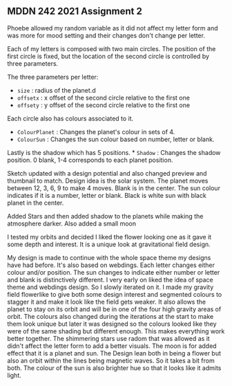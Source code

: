 ## MDDN 242 2021 Assignment 2

Phoebe allowed my random variable as it did not affect my letter form and was more for mood setting and their changes don't change per letter.

Each of my letters is composed with two main circles. The  position of the first circle is fixed, but the location of the second circle is controlled by three parameters.

The three parameters per letter:
  * `size` : radius of the planet.d
  * `offsetx` : x offset of the second circle relative to the first one
  * `offsety` : y offset of the second circle relative to the first one

Each circle also has colours associated to it.
  * `ColourPlanet` : Changes the planet's colour in sets of 4.
  * `ColourSun` : Changes the sun colour based on number, letter or blank.

Lastly is the shadow which has 5 positions.
	* `Shadow` : Changes the shadow position. 0 blank, 1-4 corresponds to each planet position.

Sketch updated with a design potential and also changed preview and thumbnail to match. Design idea is the solar system. The planet moves between 12, 3, 6, 9 to make 4 moves. Blank is in the center.
The sun colour indicates if it is a number, letter or blank. Black is white sun with black planet in the center.

Added Stars and then added shadow to the planets while making the atmosphere darker. Also added a small moon

I tested my orbits and decided I liked the flower looking one as it gave it some depth and interest. It is a unique look at gravitational field design. 

My design is made to continue with the whole space theme my designs have had before. It's also based on webdings. Each letter changes either colour and/or position. The sun changes to indicate either number or letter and blank is distinctively different. I very early on liked the idea of space theme and webdings design. So I slowly iterated on it. I made my gravity field flowerlike to give both some design interest and segmented colours to stagger it and make it look like the field gets weaker. It also allows the planet to stay on its orbit and will be in one of the four high gravity areas of orbit. The colours also changed during the iterations at the start to make them look unique but later it was designed so the colours looked like they were of the same shading but different enough. This makes everything work better together. The shimmering stars use radom that was allowed as it didn't affect the letter form to add a better visuals. The moon is for added effect that it is a planet and sun.
The Design lean both in being a flower but also an orbit within the lines being magnetic waves. So it takes a bit from both. The colour of the sun is also brighter hue so that it looks like it admits light.
